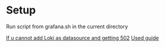 # Setup
Run script from grafana.sh in the current directory

[If u cannot add Loki as datasource and getting 502](https://grafana.com/docs/loki/latest/getting-started/troubleshooting/)
[Used guide](https://grafana.com/docs/grafana/latest/installation/kubernetes/)
